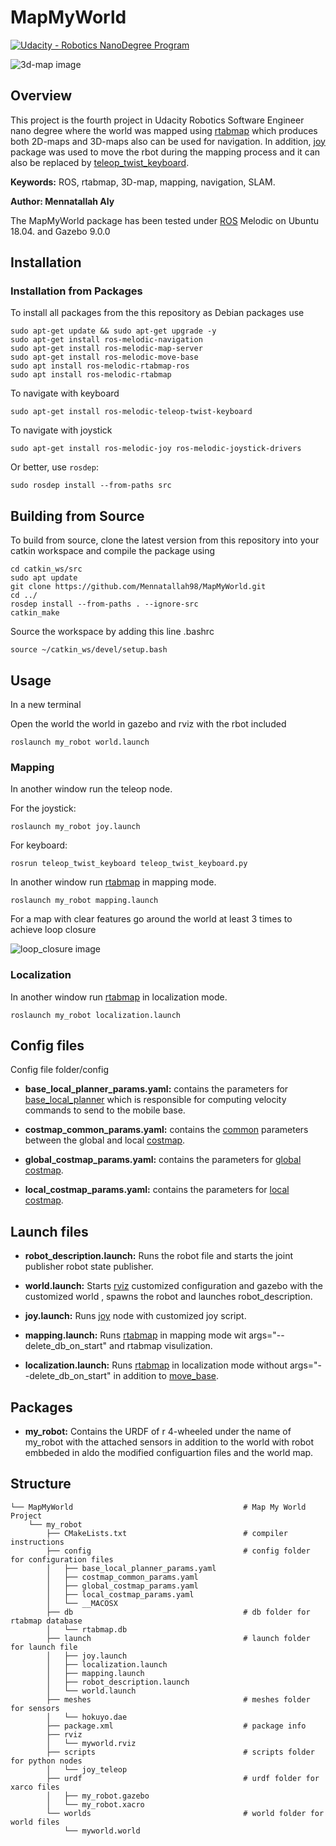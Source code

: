 # MapMyWorld
[![Udacity - Robotics NanoDegree Program](https://s3-us-west-1.amazonaws.com/udacity-robotics/Extra+Images/RoboND_flag.png)](https://www.udacity.com/robotics)


![3d-map image](3d-map.png)  

## Overview

This project is the fourth project in Udacity Robotics Software Engineer nano degree where the world was mapped using [rtabmap] which produces both 2D-maps and 3D-maps also can be used for navigation. In addition, [joy] package was used to move the rbot during the mapping process and it can also be replaced by [teleop_twist_keyboard].

**Keywords:** ROS, rtabmap, 3D-map, mapping, navigation, SLAM.

**Author: Mennatallah Aly<br />**

The MapMyWorld package has been tested under [ROS] Melodic on Ubuntu 18.04. and Gazebo 9.0.0

## Installation

### Installation from Packages

To install all packages from the this repository as Debian packages use

    sudo apt-get update && sudo apt-get upgrade -y
    sudo apt-get install ros-melodic-navigation
    sudo apt-get install ros-melodic-map-server
    sudo apt-get install ros-melodic-move-base
    sudo apt install ros-melodic-rtabmap-ros
    sudo apt install ros-melodic-rtabmap
    
To navigate with keyboard 

	sudo apt-get install ros-melodic-teleop-twist-keyboard
	
To navigate with joystick

	sudo apt-get install ros-melodic-joy ros-melodic-joystick-drivers

    
Or better, use `rosdep`:

	sudo rosdep install --from-paths src

## Building from Source

To build from source, clone the latest version from this repository into your catkin workspace and compile the package using

	cd catkin_ws/src
	sudo apt update
	git clone https://github.com/Mennatallah98/MapMyWorld.git
	cd ../
	rosdep install --from-paths . --ignore-src
	catkin_make
	
Source the workspace by adding this line .bashrc

	source ~/catkin_ws/devel/setup.bash

## Usage

In a new terminal

Open the world the world in gazebo and rviz with the rbot included

	roslaunch my_robot world.launch

### Mapping

In another window run the teleop node.

For the joystick:

	roslaunch my_robot joy.launch
	
For keyboard:

	rosrun teleop_twist_keyboard teleop_twist_keyboard.py
	
In another window run [rtabmap] in mapping mode.

	roslaunch my_robot mapping.launch	
	
For a map with clear features go around the world at least 3 times to achieve loop closure

![loop_closure image](loop_closure.png)  

### Localization

In another window run [rtabmap] in localization mode.

	roslaunch my_robot localization.launch

## Config files

Config file folder/config

* **base_local_planner_params.yaml:** contains the parameters for [base_local_planner] which is  responsible for computing velocity commands to send to the mobile base. 

* **costmap_common_params.yaml:** contains the [common] parameters between the global and local [costmap].

* **global_costmap_params.yaml:** contains the parameters for [global] [costmap].

* **local_costmap_params.yaml:** contains the parameters for [local] [costmap].

## Launch files

* **robot_description.launch:** Runs the robot file and starts the joint publisher robot state publisher.

* **world.launch:** Starts [rviz] customized configuration and gazebo with the customized world , spawns the robot and launches robot_description.

* **joy.launch:** Runs [joy] node with customized joy script.

* **mapping.launch:** Runs [rtabmap] in mapping mode wit args="--delete_db_on_start" and rtabmap visulization.

* **localization.launch:** Runs [rtabmap] in localization mode without args="--delete_db_on_start" in addition to [move_base].


## Packages

* **my_robot:** Contains the URDF of r 4-wheeled under the name of my_robot with the attached sensors in addition to the world with robot embbeded in aldo the modified configuartion files and the world map.



## Structure

    └── MapMyWorld                                      # Map My World Project
        └── my_robot
            ├── CMakeLists.txt                          # compiler instructions
            ├── config                                  # config folder for configuration files 
            │   ├── base_local_planner_params.yaml
            │   ├── costmap_common_params.yaml
            │   ├── global_costmap_params.yaml
            │   ├── local_costmap_params.yaml
            │   └── __MACOSX
            ├── db                                      # db folder for rtabmap database
            │   └── rtabmap.db
            ├── launch                                  # launch folder for launch file
            │   ├── joy.launch
            │   ├── localization.launch
            │   ├── mapping.launch
            │   ├── robot_description.launch
            │   └── world.launch
            ├── meshes                                  # meshes folder for sensors
            │   └── hokuyo.dae
            ├── package.xml                             # package info
            ├── rviz
            │   └── myworld.rviz
            ├── scripts                                 # scripts folder for python nodes
            │   └── joy_teleop
            ├── urdf                                    # urdf folder for xarco files
            │   ├── my_robot.gazebo
            │   └── my_robot.xacro
            └── worlds                                  # world folder for world files
                └── myworld.world



[ROS]: http://www.ros.org
[rviz]: http://wiki.ros.org/rviz
[joy]: http://wiki.ros.org/joy
[teleop_twist_keyboard]: http://wiki.ros.org/teleop_twist_keyboard
[rtabmap]: http://wiki.ros.org/rtabmap_ros
[navigation_stack]: http://wiki.ros.org/navigation/Tutorials/RobotSetup
[base_local_planner]: http://wiki.ros.org/base_local_planner
[costmap]: http://wiki.ros.org/costmap_2d
[global]: http://wiki.ros.org/navigation/Tutorials/RobotSetup#Global_Configuration:~:text=Global%20Configuration%20(global_costmap)
[local]: http://wiki.ros.org/navigation/Tutorials/RobotSetup#Local_Configuration:~:text=Local%20Configuration%20(local_costmap)
[common]: http://wiki.ros.org/navigation/Tutorials/RobotSetup#Global_Configuration:~:text=Common%20Configuration%20(local_costmap)%20%26%20(global_costmap)
[move_base]: http://wiki.ros.org/move_base
